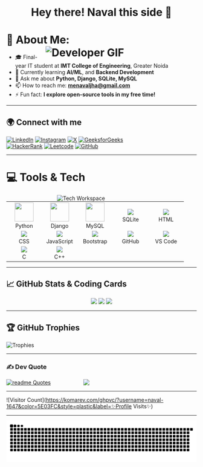 <h1 align="center">Hey there! Naval this side 👋</h1>

# 🧮 About Me: <img src="https://media.giphy.com/media/qgQUggAC3Pfv687qPC/giphy.gif" width="400px" align="right" alt="Developer GIF">

- 🎓 Final-year IT student at **IMT College of Engineering**, Greater Noida  
- 🌱 Currently learning **AI/ML**, and **Backend Development**  
- 💬 Ask me about **Python, Django, SQLite, MySQL**  
- 📫 How to reach me: **menavaljha@gmail.com**  
- ⚡ Fun fact: **I explore open-source tools in my free time!**

---


## 🌍 Connect with me

[![LinkedIn](https://img.shields.io/badge/LinkedIn-%230077B5.svg?logo=linkedin&logoColor=white)](https://www.linkedin.com/in/naval-kishor-jha-04858a259/) 
[![Instagram](https://img.shields.io/badge/Instagram-%23E4405F.svg?logo=instagram&logoColor=white)](https://www.instagram.com/mr._jha11/) 
[![X](https://img.shields.io/badge/X-%23121011.svg?logo=x&logoColor=white)](https://x.com/navalraz) 
[![GeeksforGeeks](https://img.shields.io/badge/GeeksforGeeks-%2310813f.svg?logo=geeksforgeeks&logoColor=white)](https://www.geeksforgeeks.org/user/cdernjha/)  
[![HackerRank](https://img.shields.io/badge/HackerRank-2EC866.svg?logo=HackerRank&logoColor=white)](https://www.hackerrank.com/profile/CODERNJHA)
[![Leetcode](https://img.shields.io/badge/LeetCode-%23FFA116.svg?logo=leetcode&logoColor=white)](https://leetcode.com/u/Naval1647/) 
[![GitHub](https://img.shields.io/badge/GitHub-%23121011.svg?logo=github&logoColor=white)](https://github.com/naval-1647)

---

# 💻 Tools & Tech  

<img src="https://media.giphy.com/media/eNAsjO55tPbgaor7ma/giphy.gif" width="370px" align="right" alt="Tech Workspace">

<table align="center">
  <tr>
    <td align="center" width="80"><img src="https://techstack-generator.vercel.app/python-icon.svg" width="50" height="50"/><br>Python</td>
    <td align="center" width="80"><img src="https://techstack-generator.vercel.app/django-icon.svg" width="50" height="50"/><br>Django</td>
    <td align="center" width="80"><img src="https://techstack-generator.vercel.app/mysql-icon.svg" width="50" height="50"/><br>MySQL</td>
    <td align="center" width="80"><img src="https://skillicons.dev/icons?i=sqlite" width="45"/><br>SQLite</td>
    <td align="center" width="80"><img src="https://skillicons.dev/icons?i=html" width="45"/><br>HTML</td>
  </tr>
  <tr>
    <td align="center" width="80"><img src="https://skillicons.dev/icons?i=css" width="45"/><br>CSS</td>
    <td align="center" width="80"><img src="https://skillicons.dev/icons?i=js" width="45"/><br>JavaScript</td>
    <td align="center" width="80"><img src="https://skillicons.dev/icons?i=bootstrap" width="45"/><br>Bootstrap</td>
    <td align="center" width="80"><img src="https://techstack-generator.vercel.app/github-icon.svg" width="50"/><br>GitHub</td>
    <td align="center" width="80"><img src="https://skillicons.dev/icons?i=vscode" width="45"/><br>VS Code</td>
  </tr>
  <tr>
    <td align="center" width="80"><img src="https://cdn.jsdelivr.net/gh/devicons/devicon/icons/c/c-original.svg" width="40"/><br>C</td>
    <td align="center" width="80"><img src="https://cdn.jsdelivr.net/gh/devicons/devicon/icons/cplusplus/cplusplus-original.svg" width="40"/><br>C++</td>
  </tr>
</table>

---

## 📈 GitHub Stats & Coding Cards

<div align="center">
  <img src="https://github-readme-streak-stats.herokuapp.com/?user=naval-1647&theme=blue-green" />
  <img src="https://github-readme-stats.vercel.app/api?username=naval-1647&show_icons=true&theme=transparent&bg_color=000&border_color=30A3DC&icon_color=30A3DC&title_color=E94D5F&text_color=FFF" />
  
  <img src="https://github-readme-stats.vercel.app/api/top-langs/?username=naval-1647&layout=compact&theme=radical" />
</div>

---

## 🏆 GitHub Trophies

![Trophies](https://github-profile-trophy.vercel.app/?username=naval-1647&theme=radical&no-frame=false&no-bg=true&margin-w=4)

---

### ✍️ Dev Quote

<img src="https://user-images.githubusercontent.com/74038190/212259363-d40b7a35-375b-470c-b4e2-2d9cb8ac706c.png" width="300px" align="right" />

[![readme Quotes](https://quotes-github-readme.vercel.app/api?theme=dracula)](https://github.com/piyushsuthar/github-readme-quotes)

---
![Visitor Count](https://komarev.com/ghpvc/?username=naval-1647&color=5E03FC&style=plastic&label=✨Profile Visits✨)

---

![Snake animation](https://github.com/GabrielaSinastre/GabrielaSinastre/blob/output/github-contribution-grid-snake.svg)
